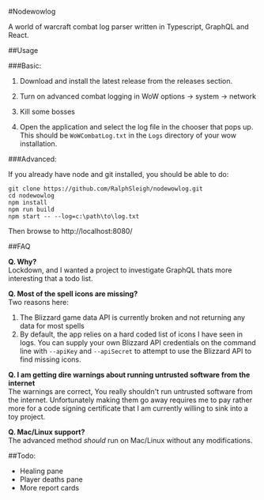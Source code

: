 #Nodewowlog

A world of warcraft combat log parser written in Typescript, GraphQL and React.

##Usage

###Basic:

1) Download and install the latest release from the releases section. 

2) Turn on advanced combat logging in WoW options -> system -> network

3) Kill some bosses 

4) Open the application and select the log file in the chooser that pops up. This should be `WoWCombatLog.txt` in the `Logs` directory of your wow installation.

###Advanced:
 
If you already have node and git installed, you should be able to do:
 
```
git clone https://github.com/RalphSleigh/nodewowlog.git  
cd nodewowlog  
npm install  
npm run build  
npm start -- --log=c:\path\to\log.txt
```

Then browse to http://localhost:8080/

##FAQ

**Q. Why?**  
Lockdown, and I wanted a project to investigate GraphQL thats more interesting that a todo list.

**Q. Most of the spell icons are missing?**  
Two reasons here:
1. The Blizzard game data API is currently broken and not returning any data for most spells
2. By default, the app relies on a hard coded list of icons I have seen in logs. You can supply your own Blizzard API credentials on the command line with  `--apiKey` and `--apiSecret` to attempt to use the Blizzard API to find missing icons. 

**Q. I am getting dire warnings about running untrusted software from the internet**  
The warnings are correct, You really shouldn't run untrusted software from the internet. Unfortunately making them go away requires me to pay rather more for a code signing certificate that I am currently willing to sink into a toy project. 

**Q. Mac/Linux support?**  
The advanced method *should* run on Mac/Linux without any modifications.

##Todo:

* Healing pane
* Player deaths pane
* More report cards